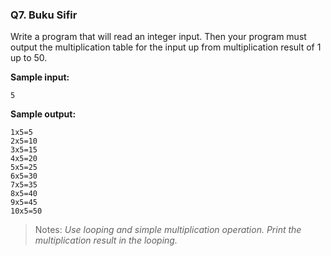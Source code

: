 ### Q7. Buku Sifir

Write a program that will read an integer input. Then your program must output the multiplication table for the input up from multiplication result of 1 up to 50.

**Sample input:**

```
5
```

**Sample output:**

```
1x5=5
2x5=10
3x5=15
4x5=20
5x5=25
6x5=30
7x5=35
8x5=40
9x5=45
10x5=50
```

> Notes: _Use looping and simple multiplication operation. Print the multiplication result in the looping._
